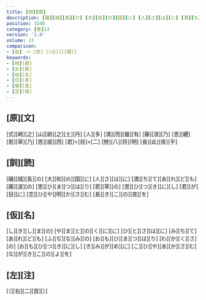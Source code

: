 ```yaml
---
title: [相][聞]
description: [磯][城][島][の] [大][和][の][国][に] [人][さ][は][に] [満][ち][て][あ][れ][ど][も] [藤][波][の] [思][ひ][ま][つ][は][り] [若][草][の] [思][ひ][つ][き][に][し] [君][が][目][に] [恋][ひ][や][明][か][さ][む] [長][き][こ][の][夜][を]
position: 3248
category: [巻]13
version: '1.0'
volume: 13
comparison:
- [自] -> [目] [[元]][[類]]
keywords:
- [相][聞]
- [女][歌]
- [地][名]
- [日][本]
- [嘆][息]
- [恋][情]
---
```


## [原][文]

[式][嶋][之] [山][跡][之][土][丹] [人][多] [満][而][雖][有] [藤][浪][乃] [思][纒] [若][草][乃] [思][就][西] [君]<[目]>[二] [戀][八][将][明] [長][此][夜][乎]

## [訓][読]

[磯][城][島][の] [大][和][の][国][に] [人][さ][は][に] [満][ち][て][あ][れ][ど][も] [藤][波][の] [思][ひ][ま][つ][は][り] [若][草][の] [思][ひ][つ][き][に][し] [君][が][目][に] [恋][ひ][や][明][か][さ][む] [長][き][こ][の][夜][を]

## [仮][名]

[し][き][し][ま][の] [や][ま][と][の][く][に][に] [ひ][と][さ][は][に] [み][ち][て][あ][れ][ど][も] [ふ][ぢ][な][み][の] [お][も][ひ][ま][つ][は][り] [わ][か][く][さ][の] [お][も][ひ][つ][き][に][し] [き][み][が][め][に] [こ][ひ][や][あ][か][さ][む] [な][が][き][こ][の][よ][を]

## [左][注]

[（][右][二][首][）]

